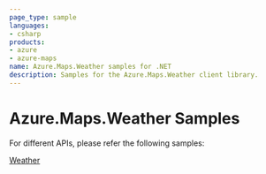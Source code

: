 ```yaml
---
page_type: sample
languages:
- csharp
products:
- azure
- azure-maps
name: Azure.Maps.Weather samples for .NET
description: Samples for the Azure.Maps.Weather client library.
---
```


# Azure.Maps.Weather Samples

For different APIs, please refer the following samples:

[Weather](https://github.com/Azure/azure-sdk-for-net/blob/main/sdk/maps/Azure.Maps.Weather/samples/MapsWeatherSamples.md)
